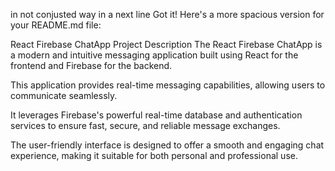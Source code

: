 in not conjusted way in a next line
Got it! Here's a more spacious version for your README.md file:

React Firebase ChatApp
Project Description
The React Firebase ChatApp is a modern and intuitive messaging application built using React for the frontend and Firebase for the backend.

This application provides real-time messaging capabilities, allowing users to communicate seamlessly.

It leverages Firebase's powerful real-time database and authentication services to ensure fast, secure, and reliable message exchanges.

The user-friendly interface is designed to offer a smooth and engaging chat experience, making it suitable for both personal and professional use.

